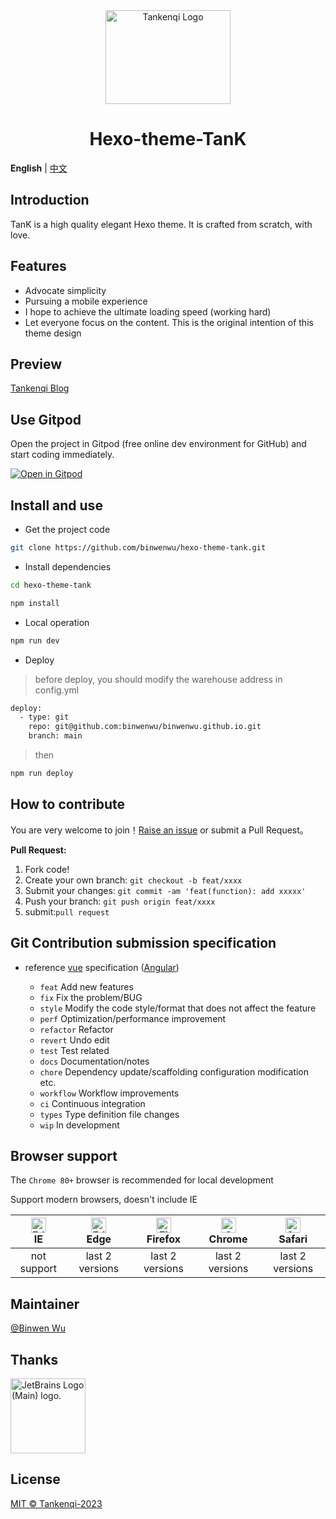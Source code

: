 <div align="center"> <a href="http://www.tankenqi.cn"> <img alt="Tankenqi Logo" width="200" height="150" src="https://cdn.jsdelivr.net/gh/binwenwu/picgo_02/img/image%20(1).png"> </a>
<h1>Hexo-theme-TanK</h1>
</div>

**English** | [中文](./README.zh-CN.md)

## Introduction

TanK is a high quality elegant Hexo theme. It is crafted from scratch, with love.

## Features

- Advocate simplicity
- Pursuing a mobile experience
- I hope to achieve the ultimate loading speed (working hard)
- Let everyone focus on the content. This is the original intention of this theme design


## Preview
[Tankenqi Blog](https://binwenwu.github.io/)

## Use Gitpod

Open the project in Gitpod (free online dev environment for GitHub) and start coding immediately.

[![Open in Gitpod](https://gitpod.io/button/open-in-gitpod.svg)](https://gitpod.io/#https://github.com/anncwb/vue-vben-admin)


## Install and use

- Get the project code

```bash
git clone https://github.com/binwenwu/hexo-theme-tank.git
```

- Install dependencies

```bash
cd hexo-theme-tank

npm install
```

- Local operation

```bash
npm run dev
```

- Deploy
> before deploy, you should modify the warehouse address in config.yml
```bash
deploy:
  - type: git
    repo: git@github.com:binwenwu/binwenwu.github.io.git
    branch: main
```
> then
```bash
npm run deploy
```

## How to contribute

You are very welcome to join！[Raise an issue](https://github.com/binwenwu/blog_V2.0/issues) or submit a Pull Request。

**Pull Request:**

1. Fork code!
2. Create your own branch: `git checkout -b feat/xxxx`
3. Submit your changes: `git commit -am 'feat(function): add xxxxx'`
4. Push your branch: `git push origin feat/xxxx`
5. submit:`pull request`

## Git Contribution submission specification

- reference [vue](https://github.com/vuejs/vue/blob/dev/.github/COMMIT_CONVENTION.md) specification ([Angular](https://github.com/conventional-changelog/conventional-changelog/tree/master/packages/conventional-changelog-angular))

  - `feat` Add new features
  - `fix` Fix the problem/BUG
  - `style` Modify the code style/format that does not affect the feature
  - `perf` Optimization/performance improvement
  - `refactor` Refactor
  - `revert` Undo edit
  - `test` Test related
  - `docs` Documentation/notes
  - `chore` Dependency update/scaffolding configuration modification etc.
  - `workflow` Workflow improvements
  - `ci` Continuous integration
  - `types` Type definition file changes
  - `wip` In development

## Browser support

The `Chrome 80+` browser is recommended for local development

Support modern browsers, doesn't include IE

| [<img src="https://raw.githubusercontent.com/alrra/browser-logos/master/src/edge/edge_48x48.png" alt=" Edge" width="24px" height="24px" />](http://godban.github.io/browsers-support-badges/)</br>IE | [<img src="https://raw.githubusercontent.com/alrra/browser-logos/master/src/edge/edge_48x48.png" alt=" Edge" width="24px" height="24px" />](http://godban.github.io/browsers-support-badges/)</br>Edge | [<img src="https://raw.githubusercontent.com/alrra/browser-logos/master/src/firefox/firefox_48x48.png" alt="Firefox" width="24px" height="24px" />](http://godban.github.io/browsers-support-badges/)</br>Firefox | [<img src="https://raw.githubusercontent.com/alrra/browser-logos/master/src/chrome/chrome_48x48.png" alt="Chrome" width="24px" height="24px" />](http://godban.github.io/browsers-support-badges/)</br>Chrome | [<img src="https://raw.githubusercontent.com/alrra/browser-logos/master/src/safari/safari_48x48.png" alt="Safari" width="24px" height="24px" />](http://godban.github.io/browsers-support-badges/)</br>Safari |
| :-: | :-: | :-: | :-: | :-: |
| not support | last 2 versions | last 2 versions | last 2 versions | last 2 versions |

## Maintainer

[@Binwen Wu](https://github.com/binwenwu)

## Thanks

<img src="https://resources.jetbrains.com/storage/products/company/brand/logos/jb_beam.png" alt="JetBrains Logo (Main) logo." height="120">

## License

[MIT © Tankenqi-2023](./LICENSE)



